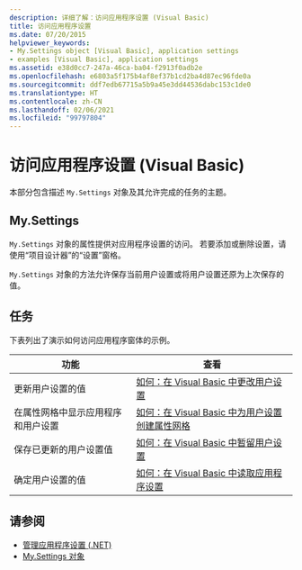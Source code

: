 ```yaml
---
description: 详细了解：访问应用程序设置 (Visual Basic)
title: 访问应用程序设置
ms.date: 07/20/2015
helpviewer_keywords:
- My.Settings object [Visual Basic], application settings
- examples [Visual Basic], application settings
ms.assetid: e38d0cc7-247a-46ca-ba04-f2913f0adb2e
ms.openlocfilehash: e6803a5f175b4af8ef37b1cd2ba4d87ec96fde0a
ms.sourcegitcommit: ddf7edb67715a5b9a45e3dd44536dabc153c1de0
ms.translationtype: HT
ms.contentlocale: zh-CN
ms.lasthandoff: 02/06/2021
ms.locfileid: "99797804"
---
```

# <a name="accessing-application-settings-visual-basic"></a>访问应用程序设置 (Visual Basic)

本部分包含描述 `My.Settings` 对象及其允许完成的任务的主题。  
  
## <a name="mysettings"></a>My.Settings  

 `My.Settings` 对象的属性提供对应用程序设置的访问。 若要添加或删除设置，请使用“项目设计器”的“设置”窗格。    
  
 `My.Settings` 对象的方法允许保存当前用户设置或将用户设置还原为上次保存的值。  
  
## <a name="tasks"></a>任务  

 下表列出了演示如何访问应用程序窗体的示例。  
  
|功能|查看|  
|--------|---------|  
|更新用户设置的值|[如何：在 Visual Basic 中更改用户设置](how-to-change-user-settings.md)|  
|在属性网格中显示应用程序和用户设置|[如何：在 Visual Basic 中为用户设置创建属性网格](how-to-create-property-grids-for-user-settings.md)|  
|保存已更新的用户设置值|[如何：在 Visual Basic 中暂留用户设置](how-to-persist-user-settings.md)|  
|确定用户设置的值|[如何：在 Visual Basic 中读取应用程序设置](how-to-read-application-settings.md)|  
  
## <a name="see-also"></a>请参阅

- [管理应用程序设置 (.NET)](/visualstudio/ide/managing-application-settings-dotnet)
- [My.Settings 对象](../../../language-reference/objects/my-settings-object.md)

